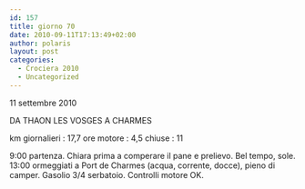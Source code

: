 ```yaml
---
id: 157
title: giorno 70
date: 2010-09-11T17:13:49+02:00
author: polaris
layout: post
categories:
  - Crociera 2010
  - Uncategorized
---
```

11 settembre 2010

DA THAON LES VOSGES A CHARMES

km giornalieri : 17,7
ore motore : 4,5
chiuse : 11

9:00 partenza. Chiara prima a comperare il pane e prelievo. Bel tempo, sole.
13:00 ormeggiati a Port de Charmes (acqua, corrente, docce), pieno di camper. Gasolio 3/4 serbatoio.
Controlli motore OK.
